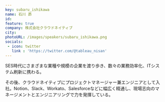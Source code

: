 ```yaml
---
key: subaru_ishikawa
name: 石川 昴
id: 
feature: true
company: 株式会社クラウドネイティブ
city: 
photoURL: /images/speakers/subaru_ishikawa.png
socials:
 - icon: twitter
   link : 'https://twitter.com/@tableau_nisan'
---
```

SES時代にさまざまな業種や規模の企業を渡り歩き、数々の業務効率化、ITシステム刷新に携わる。

その後、クラウドネイティブにプロジェクトマネージャー兼エンジニアとして入社。Notion、Slack、Workato、Salesforceなどに幅広く精通し、現場志向のマネージメントとエンジニアリングで力を発揮している。